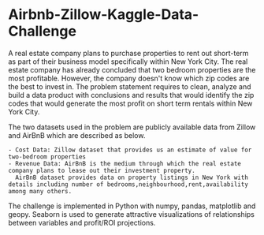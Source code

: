 # Airbnb-Zillow-Kaggle-Data-Challenge
A real estate company plans to purchase properties to rent out short-term as part of their business model specifically within New York City. 
The real estate company has already concluded that two bedroom properties are the most profitable. 
However, the company doesn't know which zip codes are the best to invest in.  The problem statement requires to clean, analyze and build 
a data product with conclusions and results that would identify the zip codes that would generate the most profit on short term rentals within New York City.

The two datasets used in the problem are publicly available data from Zillow and AirBnB which are described as below.

    - Cost Data: Zillow dataset that provides us an estimate of value for two-bedroom properties
    - Revenue Data: AirBnB is the medium through which the real estate company plans to lease out their investment property. 
      AirBnB dataset provides data on property listings in New York with details including number of bedrooms,neighbourhood,rent,availability among many others.
     
     
The challenge is implemented in Python with numpy, pandas, matplotlib and geopy. Seaborn is used to generate attractive visualizations of relationships between 
variables and profit/ROI projections.
